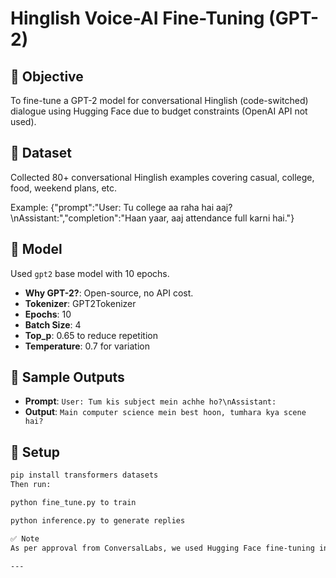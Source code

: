 # Hinglish Voice-AI Fine-Tuning (GPT-2)

## 🎯 Objective

To fine-tune a GPT-2 model for conversational Hinglish (code-switched) dialogue using Hugging Face due to budget constraints (OpenAI API not used).

## 📁 Dataset

Collected 80+ conversational Hinglish examples covering casual, college, food, weekend plans, etc.

Example:
{"prompt":"User: Tu college aa raha hai aaj?\nAssistant:","completion":"Haan yaar, aaj attendance full karni hai."}

## 🧠 Model

Used `gpt2` base model with 10 epochs.

- **Why GPT-2?**: Open-source, no API cost.
- **Tokenizer**: GPT2Tokenizer
- **Epochs**: 10
- **Batch Size**: 4
- **Top_p**: 0.65 to reduce repetition
- **Temperature**: 0.7 for variation

## 🧪 Sample Outputs

- **Prompt**: `User: Tum kis subject mein achhe ho?\nAssistant:`
- **Output**: `Main computer science mein best hoon, tumhara kya scene hai?`

## 📝 Setup

```bash
pip install transformers datasets
Then run:

python fine_tune.py to train

python inference.py to generate replies

✅ Note
As per approval from ConversalLabs, we used Hugging Face fine-tuning instead of OpenAI API due to budget constraints.

---
